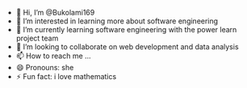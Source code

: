 - 👋 Hi, I’m @Bukolami169
- 👀 I’m interested in learning more about software engineering
- 🌱 I’m currently learning software engineering with the power learn project team
- 💞️ I’m looking to collaborate on web development and data analysis
- 📫 How to reach me ...
- 😄 Pronouns: she
- ⚡ Fun fact: i love mathematics

<!---
Bukolami169/Bukolami169 is a ✨ special ✨ repository because its `README.md` (this file) appears on your GitHub profile.
You can click the Preview link to take a look at your changes.
--->
